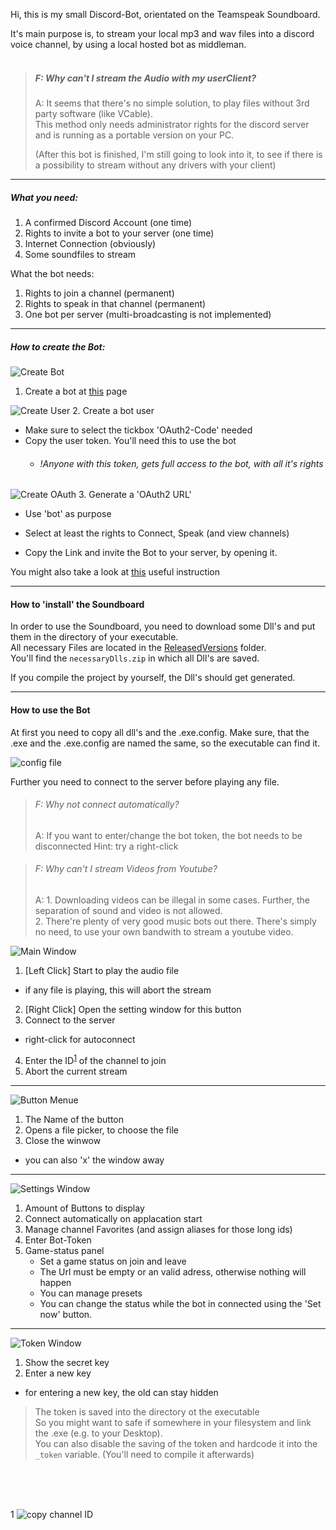 Hi, 
this is my small Discord-Bot, orientated on the Teamspeak Soundboard. <br>

It's main purpose is, to stream your local mp3 and wav files into a discord voice channel, by using a local hosted bot as middleman. <br>
<br>
> ##### F: Why can't I stream the Audio with my userClient? <br>
> A: It seems that there's no simple solution, to play files without 3rd party software (like VCable). <br>This method only needs administrator rights for the discord server and is running as a portable version on your PC.
>
> 
> (After this bot is finished, I'm still going to look into it, to see if there is a possibility to stream without any drivers with your client)

---

##### What you need:


1. A confirmed Discord Account (one time)
2. Rights to invite a bot to your server (one time)
3. Internet Connection (obviously)
4. Some soundfiles to stream

What the bot needs:
1. Rights to join a channel (permanent)
2. Rights to speak in that channel (permanent)
3. One bot per server (multi-broadcasting is not implemented)

---

##### How to create the Bot:

![Create Bot](DiscordBot/doc/createBot.png "Create Bot") 
1. Create a bot at [this](https://discordapp.com/login?redirect_to=%2Fdevelopers%2Fapplications%2Fme) page

![Create User](DiscordBot/doc/createUser.png "Create User") 
2. Create a bot user
  * Make sure to select the tickbox 'OAuth2-Code' needed
  * Copy the user token. You'll need this to use the bot
    * ###### !Anyone with this token, gets full access to the bot, with all it's rights

![Create OAuth](DiscordBot/doc/createOAuth.png "Create OAuth") 
3. Generate a 'OAuth2 URL'
   * Use 'bot' as purpose
   * Select at least the rights to Connect, Speak (and view channels)
     
* Copy the Link and invite the Bot to your server, by opening it.

You might also take a look at [this](https://github.com/reactiflux/discord-irc/wiki/Creating-a-discord-bot-&-getting-a-token) useful instruction

---

#### How to 'install' the Soundboard

In order to use the Soundboard, you need to download some Dll's and put them in the directory of your executable. <br>
All necessary Files are located in the [ReleasedVersions](ReleasedVersions) folder. <br>
You'll find the ```necessaryDlls.zip``` in which all Dll's are saved.

If you compile the project by yourself, the Dll's should get generated.

---

#### How to use the Bot

At first you need to copy all dll's and the .exe.config.
Make sure, that the .exe and the .exe.config are named the same, so the executable can find it. <br>

![config file](DiscordBot/doc/settingsFile.png "config file") 


Further you need to connect to the server before playing any file. <br>
> ###### F: Why not connect automatically? <br>
> A: If you want to enter/change the bot token, the bot needs to be disconnected
> Hint: try a right-click
    
> ###### F: Why can't I stream Videos from Youtube? <br>
> A: 1. Downloading videos can be illegal in some cases. Further, the separation of sound and video is not allowed. <br>
>    2. There're plenty of very good music bots out there. There's simply no need, to use your own bandwith to stream a youtube video.

![Main Window](DiscordBot/doc/MainWin.png "Main Window") 

1. [Left Click] Start to play the audio file
  * if any file is playing, this will abort the stream
2. [Right Click] Open the setting window for this button
3. Connect to the server
  * right-click for autoconnect
4. Enter the ID<sup>[1](#channelFootnote)</sup> of the channel to join 
5. Abort the current stream

---

![Button Menue](DiscordBot/doc/SettingsWin.png "Button Menue")

1. The Name of the button
2. Opens a file picker, to choose the file
3. Close the winwow
  * you can also 'x' the window away

---

![Settings Window](DiscordBot/doc/SettingsWindow.png "Settings Window")

1. Amount of Buttons to display
2. Connect automatically on applacation start
3. Manage channel Favorites (and assign aliases for those long ids)
4. Enter Bot-Token
5. Game-status panel
   * Set a game status on join and leave
   * The Url must be empty or an valid adress, otherwise nothing will happen
   * You can manage presets
   * You can change the status while the bot in connected using the 'Set now' button.



---

![Token  Window](DiscordBot/doc/TokenWin.png "Token Window")

1. Show the secret key
2. Enter a new key
  * for entering a new key, the old can stay hidden

> The token is saved into the directory ot the executable <br>
> So you might want to safe if somewhere in your filesystem and link the .exe (e.g. to your Desktop). <br>
> You can also disable the saving of the token and hardcode it into the ```_token``` variable. (You'll need to compile it afterwards)


<br><br><br>

<a name="channelFootnote">1</a>
![copy channel ID](DiscordBot/doc/channelID.png "Copy channlt-Id")








